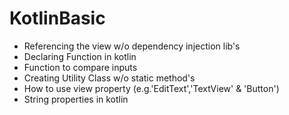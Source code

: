 # KotlinBasic
- Referencing the view w/o dependency injection lib's 
- Declaring Function in kotlin 
- Function to compare inputs
- Creating Utility Class w/o static method's 
- How to use view property (e.g.'EditText','TextView' & 'Button')
- String properties in kotlin

